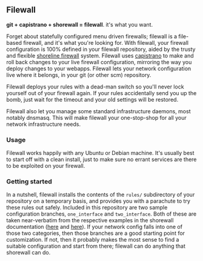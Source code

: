 ## Filewall

**git + capistrano + shorewall = filewall**. it's what you want.

Forget about statefully configured menu driven firewalls; filewall is a file-based firewall, and it's what you're looking for. With filewall, your firewall configuration is 100% defined in your filewall repository, aided by the trusty and flexible [shoreline firewall](http://www.shorewall.net/) system. Filewall uses [capistrano](http://www.capify.org/) to make and roll back changes to your live firewall configuration, mirroring the way you deploy changes to your webapps. Filewall lets your network configuration live where it belongs, in your git (or other scm) repository. 
 
Filewall deploys your rules with a dead-man switch so you'll never lock yourself out of your firewall again. If your rules accidentally send you up the bomb, just wait for the timeout and your old settings will be restored. 

Filewall also let you manage some standard infrastructure daemons, most notably dnsmasq. This will make filewall your one-stop-shop for all your network infrastructure needs.

### Usage

Filewall works happily with any Ubuntu or Debian machine. It's usually best to start off with a clean install, just to make sure no errant services are there to be exploited on your firewall.

### Getting started

In a nutshell, filewall installs the contents of the `rules/` subdirectory of your repository on a temporary basis, and provides you with a parachute to try these rules out safely. Included in this repository are two sample configuration branches, `one_interface` and `two_interface`. Both of these are taken near-verbatim from the respective examples in the shorewall documentation ([here](http://www.shorewall.net/standalone.htm) and [here](http://www.shorewall.net/two-interface.htm)). If your network config falls into one of those two categories, then those branches are a good starting point for customization. If not, then it probably makes the most sense to find a suitable configuration and start from there; filewall can do anything that shorewall can do. 

